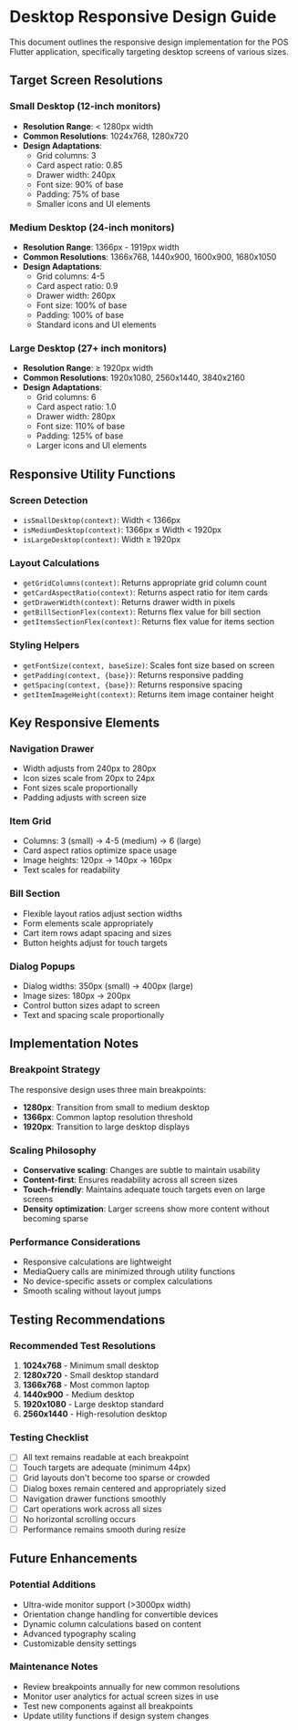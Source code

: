 # Desktop Responsive Design Guide

This document outlines the responsive design implementation for the POS Flutter application, specifically targeting desktop screens of various sizes.

## Target Screen Resolutions

### Small Desktop (12-inch monitors)
- **Resolution Range**: < 1280px width
- **Common Resolutions**: 1024x768, 1280x720
- **Design Adaptations**:
  - Grid columns: 3
  - Card aspect ratio: 0.85
  - Drawer width: 240px
  - Font size: 90% of base
  - Padding: 75% of base
  - Smaller icons and UI elements

### Medium Desktop (24-inch monitors)
- **Resolution Range**: 1366px - 1919px width  
- **Common Resolutions**: 1366x768, 1440x900, 1600x900, 1680x1050
- **Design Adaptations**:
  - Grid columns: 4-5
  - Card aspect ratio: 0.9
  - Drawer width: 260px
  - Font size: 100% of base
  - Padding: 100% of base
  - Standard icons and UI elements

### Large Desktop (27+ inch monitors)
- **Resolution Range**: ≥ 1920px width
- **Common Resolutions**: 1920x1080, 2560x1440, 3840x2160
- **Design Adaptations**:
  - Grid columns: 6
  - Card aspect ratio: 1.0
  - Drawer width: 280px
  - Font size: 110% of base
  - Padding: 125% of base
  - Larger icons and UI elements

## Responsive Utility Functions

### Screen Detection
- `isSmallDesktop(context)`: Width < 1366px
- `isMediumDesktop(context)`: 1366px ≤ Width < 1920px  
- `isLargeDesktop(context)`: Width ≥ 1920px

### Layout Calculations
- `getGridColumns(context)`: Returns appropriate grid column count
- `getCardAspectRatio(context)`: Returns aspect ratio for item cards
- `getDrawerWidth(context)`: Returns drawer width in pixels
- `getBillSectionFlex(context)`: Returns flex value for bill section
- `getItemsSectionFlex(context)`: Returns flex value for items section

### Styling Helpers
- `getFontSize(context, baseSize)`: Scales font size based on screen
- `getPadding(context, {base})`: Returns responsive padding
- `getSpacing(context, {base})`: Returns responsive spacing
- `getItemImageHeight(context)`: Returns item image container height

## Key Responsive Elements

### Navigation Drawer
- Width adjusts from 240px to 280px
- Icon sizes scale from 20px to 24px  
- Font sizes scale proportionally
- Padding adjusts with screen size

### Item Grid
- Columns: 3 (small) → 4-5 (medium) → 6 (large)
- Card aspect ratios optimize space usage
- Image heights: 120px → 140px → 160px
- Text scales for readability

### Bill Section
- Flexible layout ratios adjust section widths
- Form elements scale appropriately
- Cart item rows adapt spacing and sizes
- Button heights adjust for touch targets

### Dialog Popups
- Dialog widths: 350px (small) → 400px (large)
- Image sizes: 180px → 200px
- Control button sizes adapt to screen
- Text and spacing scale proportionally

## Implementation Notes

### Breakpoint Strategy
The responsive design uses three main breakpoints:
- **1280px**: Transition from small to medium desktop
- **1366px**: Common laptop resolution threshold  
- **1920px**: Transition to large desktop displays

### Scaling Philosophy
- **Conservative scaling**: Changes are subtle to maintain usability
- **Content-first**: Ensures readability across all screen sizes
- **Touch-friendly**: Maintains adequate touch targets even on large screens
- **Density optimization**: Larger screens show more content without becoming sparse

### Performance Considerations
- Responsive calculations are lightweight
- MediaQuery calls are minimized through utility functions
- No device-specific assets or complex calculations
- Smooth scaling without layout jumps

## Testing Recommendations

### Recommended Test Resolutions
1. **1024x768** - Minimum small desktop
2. **1280x720** - Small desktop standard  
3. **1366x768** - Most common laptop
4. **1440x900** - Medium desktop
5. **1920x1080** - Large desktop standard
6. **2560x1440** - High-resolution desktop

### Testing Checklist
- [ ] All text remains readable at each breakpoint
- [ ] Touch targets are adequate (minimum 44px)
- [ ] Grid layouts don't become too sparse or crowded
- [ ] Dialog boxes remain centered and appropriately sized
- [ ] Navigation drawer functions smoothly
- [ ] Cart operations work across all sizes
- [ ] No horizontal scrolling occurs
- [ ] Performance remains smooth during resize

## Future Enhancements

### Potential Additions
- Ultra-wide monitor support (>3000px width)
- Orientation change handling for convertible devices
- Dynamic column calculations based on content
- Advanced typography scaling
- Customizable density settings

### Maintenance Notes
- Review breakpoints annually for new common resolutions
- Monitor user analytics for actual screen sizes in use
- Test new components against all breakpoints
- Update utility functions if design system changes
